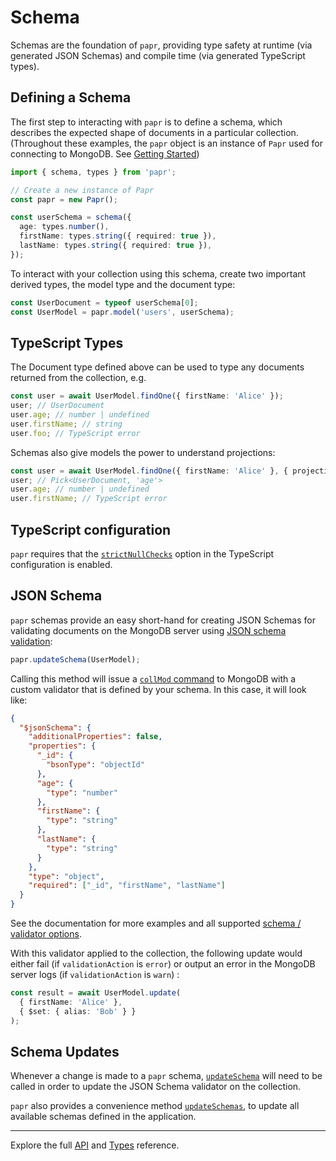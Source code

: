 # Schema

Schemas are the foundation of `papr`, providing type safety at runtime (via generated JSON Schemas) and compile time (via generated TypeScript types).

## Defining a Schema

The first step to interacting with `papr` is to define a schema, which describes the expected shape of documents in a particular collection.
(Throughout these examples, the `papr` object is an instance of `Papr` used for connecting to MongoDB. See [Getting Started](docs/getting-started.md))

```ts
import { schema, types } from 'papr';

// Create a new instance of Papr
const papr = new Papr();

const userSchema = schema({
  age: types.number(),
  firstName: types.string({ required: true }),
  lastName: types.string({ required: true }),
});
```

To interact with your collection using this schema, create two important derived types, the model type and the document type:

```ts
const UserDocument = typeof userSchema[0];
const UserModel = papr.model('users', userSchema);
```

## TypeScript Types

The Document type defined above can be used to type any documents returned from the collection, e.g.

```ts
const user = await UserModel.findOne({ firstName: 'Alice' });
user; // UserDocument
user.age; // number | undefined
user.firstName; // string
user.foo; // TypeScript error
```

Schemas also give models the power to understand projections:

```ts
const user = await UserModel.findOne({ firstName: 'Alice' }, { projection: { age: 1 } as const });
user; // Pick<UserDocument, 'age'>
user.age; // number | undefined
user.firstName; // TypeScript error
```

## TypeScript configuration

`papr` requires that the [`strictNullChecks`](https://www.typescriptlang.org/tsconfig#strictNullChecks) option in the TypeScript configuration is enabled.

## JSON Schema

`papr` schemas provide an easy short-hand for creating JSON Schemas for validating documents on the MongoDB server using [JSON schema validation](https://docs.mongodb.com/manual/core/schema-validation/#json-schema):

```ts
papr.updateSchema(UserModel);
```

Calling this method will issue a [`collMod` command](https://docs.mongodb.com/manual/reference/command/collMod/#dbcmd.collMod) to MongoDB with a custom validator that is defined by your schema. In this case, it will look like:

```json
{
  "$jsonSchema": {
    "additionalProperties": false,
    "properties": {
      "_id": {
        "bsonType": "objectId"
      },
      "age": {
        "type": "number"
      },
      "firstName": {
        "type": "string"
      },
      "lastName": {
        "type": "string"
      }
    },
    "type": "object",
    "required": ["_id", "firstName", "lastName"]
  }
}
```

See the documentation for more examples and all supported [schema / validator options](api/schema.md).

With this validator applied to the collection, the following update would either fail (if `validationAction` is `error`) or output an error in the MongoDB server logs (if `validationAction` is `warn`) :

<!-- prettier-ignore -->
```ts
const result = await UserModel.update(
  { firstName: 'Alice' },
  { $set: { alias: 'Bob' } }
);
```

## Schema Updates

Whenever a change is made to a `papr` schema, [`updateSchema`](api/papr.md#updateschema) will need to be called in order to update the JSON Schema validator on the collection.

`papr` also provides a convenience method [`updateSchemas`](api/papr.md#updateschemas), to update all available schemas defined in the application.

---

Explore the full [API](api/papr.md) and [Types](api/types.md) reference.
